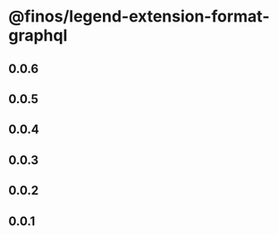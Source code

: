 # @finos/legend-extension-format-graphql

## 0.0.6

## 0.0.5

## 0.0.4

## 0.0.3

## 0.0.2

## 0.0.1
